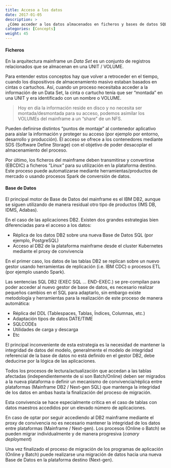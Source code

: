 ```yaml
---
title: Acceso a los datos
date: 2017-01-05
description: >
 ¿Cómo acceder a los datos almacenados en ficheros y bases de datos SQL?
categories: [Concepts]
weight: 45
---
```


#### Ficheros

En la arquitectura mainframe un _Data Set_ es un conjunto de registros relacionados que se almacenan en una UNIT / VOLUME.

Para entender estos conceptos hay que volver a retroceder en el tiempo, cuando los dispositivos de almacenamiento masivo estaban basados en cintas o cartuchos. Así, cuando un proceso necesitaba acceder a la información de un Data Set, la cinta o cartucho tenía que ser “montada” en una UNIT y era identificado con un nombre o VOLUME.

> Hoy en día la información reside en disco y no necesita ser montada/desmontada para su acceso, podemos asimilar los VOLUMEs del mainframe a un “share” de un NFS.

Pueden definirse distintos “puntos de montaje” al contenedor aplicativo para aislar la información y proteger su acceso (por ejemplo por entorno, desarrollo y producción). El acceso se ofrece a los contenedores mediante SDS (Software Define Storage) con el objetivo de poder desacoplar el almacenamiento del proceso. 

Por último, los ficheros del mainframe deben transmitirse y convertirse (EBCDIC) a ficheros _"Linux"_ para su utilización en la plataforma destino. Este proceso puede automatizarse mediante herramientas/productos de mercado o usando procesos Spark de conversión de datos.

#### Base de Datos

El principal motor de Base de Datos del mainframe es el IBM DB2, aunque se siguen utilizando de manera residual otro tipo de productos (IMS DB, IDMS, Adabas).

En el caso de las aplicaciones DB2. Existen dos grandes estrategias bien diferenciadas para el acceso a los datos:

* Réplica de los datos DB2 sobre una nueva Base de Datos SQL (por ejemplo, PostgreSQL) 
* Acceso al DB2 de la plataforma mainframe desde el cluster Kubernetes mediante el proxy de convivencia

En el primer caso, los datos de las tablas DB2 se replican sobre un nuevo gestor usando herramientas de replicación (i.e. IBM CDC) o procesos ETL (por ejemplo usando Spark).

Las sentencias SQL DB2 (EXEC SQL … END-EXEC.) se pre-compilan para poder acceder al nuevo gestor de base de datos, es necesario realizar pequeños cambios en el SQL para adaptarlo, sin embargo existe metodología y herramientas para la realización de este proceso de manera automática:

* Réplica del DDL (Tablespaces, Tablas, Índices, Columnas, etc.)
* Adaptación tipos de datos DATE/TIME
* SQLCODEs
* Utilidades de carga y descarga
* Etc

El principal inconveniente de esta estrategia es la necesidad de mantener la integridad de datos del modelo, generalmente el modelo de integridad referencial de la base de datos no está definido en el gestor DB2, debe deducirse por la lógica de las aplicaciones.

Todos los procesos de lectura/actualización que accedan a las tablas afectadas (independientemente de si son Batch/Online) deben ser migrados a la nueva plataforma o definir un mecanismo de convivencia/réplica entre plataformas (Mainframe DB2 / Next-gen SQL) que mantenga la integridad de los datos en ambas hasta la finalización del proceso de migración. 

Esta convivencia se hace especialmente crítica en el caso de tablas con datos maestros accedidos por un elevado número de aplicaciones.

En caso de optar por seguir accediendo al DB2 mainframe mediante el proxy de convivencia no es necesario mantener la integridad de los datos entre plataformas (Mainframe / Next-gen). Los procesos (Online o Batch) se pueden migrar individualmente y de manera progresiva (_canary deployment_)

Una vez finalizado el proceso de migración de los programas de aplicación (Online y Batch) puede realizarse una migración de datos hacia una nueva Base de Datos en la plataforma destino (Next-gen).
